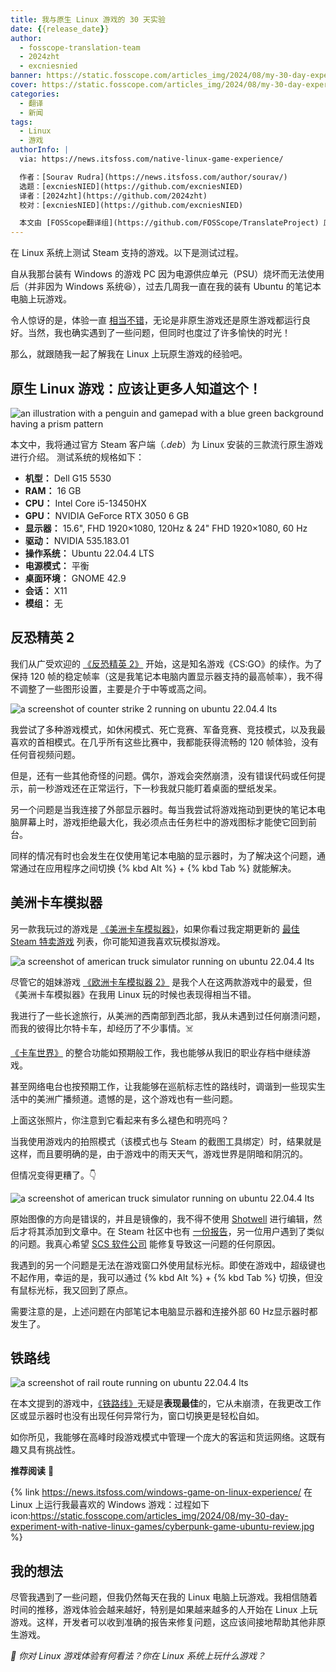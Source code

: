 ```yaml
---
title: 我与原生 Linux 游戏的 30 天实验
date: {{release_date}}
author:
  - fosscope-translation-team
  - 2024zht
  - excniesnied
banner: https://static.fosscope.com/articles_img/2024/08/my-30-day-experiment-with-native-linux-games/linux-gaming-review.webp
cover: https://static.fosscope.com/articles_img/2024/08/my-30-day-experiment-with-native-linux-games/linux-gaming-review.webp
categories:
  - 翻译
  - 新闻
tags: 
  - Linux
  - 游戏
authorInfo: |
  via: https://news.itsfoss.com/native-linux-game-experience/

  作者：[Sourav Rudra](https://news.itsfoss.com/author/sourav/)
  选题：[excniesNIED](https://github.com/excniesNIED)
  译者：[2024zht](https://github.com/2024zht)
  校对：[excniesNIED](https://github.com/excniesNIED)

  本文由 [FOSScope翻译组](https://github.com/FOSScope/TranslateProject) 原创编译，[开源观察](https://fosscope.com/) 荣誉推出
---
```


在 Linux 系统上测试 Steam 支持的游戏。以下是测试过程。

<!-- more -->

自从我那台装有 Windows 的游戏 PC 因为电源供应单元（PSU）烧坏而无法使用后（并非因为 Windows 系统😆），过去几周我一直在我的装有 Ubuntu 的笔记本电脑上玩游戏。

令人惊讶的是，体验一直 [相当不错](https://news.itsfoss.com/windows-game-on-linux-experience/)，无论是非原生游戏还是原生游戏都运行良好。当然，我也确实遇到了一些问题，但同时也度过了许多愉快的时光！

那么，就跟随我一起了解我在 Linux 上玩原生游戏的经验吧。

## 原生 Linux 游戏：应该让更多人知道这个！

![an illustration with a penguin and gamepad with a blue green background having a prism pattern](https://static.fosscope.com/articles_img/2024/08/my-30-day-experiment-with-native-linux-games/Native_Linux_Games_a.webp)

本文中，我将通过官方 Steam 客户端（*.deb*）为 Linux 安装的三款流行原生游戏进行介绍。 测试系统的规格如下：

- **机型：** Dell G15 5530
- **RAM：** 16 GB
- **CPU：** Intel Core i5-13450HX
- **GPU：** NVIDIA GeForce RTX 3050 6 GB
- **显示器：** 15.6", FHD 1920×1080, 120Hz & 24" FHD 1920×1080, 60 Hz
- **驱动：** NVIDIA 535.183.01
- **操作系统：** Ubuntu 22.04.4 LTS
- **电源模式：** 平衡
- **桌面环境：** GNOME 42.9
- **会话：** X11
- **模组：** 无

## 反恐精英 2

我们从广受欢迎的 [《反恐精英 2》](https://store.steampowered.com/app/730/CounterStrike_2/) 开始，这是知名游戏《CS:GO》的续作。为了保持 120 帧的稳定帧率（这是我笔记本电脑内置显示器支持的最高帧率），我不得不调整了一些图形设置，主要是介于中等或高之间。

![a screenshot of counter strike 2 running on ubuntu 22.04.4 lts](https://static.fosscope.com/articles_img/2024/08/my-30-day-experiment-with-native-linux-games/Native_Linux_Games_b.jpg)

我尝试了多种游戏模式，如休闲模式、死亡竞赛、军备竞赛、竞技模式，以及我最喜欢的首相模式。在几乎所有这些比赛中，我都能获得流畅的 120 帧体验，没有任何音视频问题。

但是，还有一些其他奇怪的问题。偶尔，游戏会突然崩溃，没有错误代码或任何提示，前一秒游戏还在正常运行，下一秒我就只能盯着桌面的壁纸发呆。

另一个问题是当我连接了外部显示器时。每当我尝试将游戏拖动到更快的笔记本电脑屏幕上时，游戏拒绝最大化，我必须点击任务栏中的游戏图标才能使它回到前台。

同样的情况有时也会发生在仅使用笔记本电脑的显示器时，为了解决这个问题，通常通过在应用程序之间切换 {% kbd Alt %} + {% kbd Tab %} 就能解决。

## 美洲卡车模拟器

另一款我玩过的游戏是 [《美洲卡车模拟器》](https://store.steampowered.com/app/270880/American_Truck_Simulator/)，如果你看过我定期更新的 [最佳 Steam 特卖游戏](https://news.itsfoss.com/best-steam-games-linux-sale/) 列表，你可能知道我喜欢玩模拟游戏。

![a screenshot of american truck simulator running on ubuntu 22.04.4 lts](https://static.fosscope.com/articles_img/2024/08/my-30-day-experiment-with-native-linux-games/Native_Linux_Games_c.jpg)

尽管它的姐妹游戏 [《欧洲卡车模拟器 2》](https://store.steampowered.com/app/227300/Euro_Truck_Simulator_2/) 是我个人在这两款游戏中的最爱，但《美洲卡车模拟器》在我用 Linux 玩的时候也表现得相当不错。

我进行了一些长途旅行，从美洲的西南部到西北部，我从未遇到过任何崩溃问题，而我的彼得比尔特卡车，却经历了不少事情。☠️

[《卡车世界》](https://www.worldoftrucks.com/) 的整合功能如预期般工作，我也能够从我旧的职业存档中继续游戏。

甚至网络电台也按预期工作，让我能够在巡航标志性的路线时，调谐到一些现实生活中的美洲广播频道。遗憾的是，这个游戏也有一些问题。

上面这张照片，你注意到它看起来有多么褪色和明亮吗？

当我使用游戏内的拍照模式（该模式也与 Steam 的截图工具绑定）时，结果就是这样，而且要明确的是，由于游戏中的雨天天气，游戏世界是阴暗和阴沉的。

但情况变得更糟了。👇

![a screenshot of american truck simulator running on ubuntu 22.04.4 lts](https://static.fosscope.com/articles_img/2024/08/my-30-day-experiment-with-native-linux-games/Native_Linux_Games_d.jpg)

原始图像的方向是错误的，并且是镜像的，我不得不使用 [Shotwell](https://shotwell-project.org/doc/html/) 进行编辑，然后才将其添加到文章中。在 Steam 社区中也有 [一份报告](https://steamcommunity.com/app/270880/discussions/0/4554911223882789939/)，另一位用户遇到了类似的问题。我真心希望 [SCS 软件公司](https://www.scssoft.com/) 能修复导致这一问题的任何原因。

我遇到的另一个问题是无法在游戏窗口外使用鼠标光标。即使在游戏中，超级键也不起作用，幸运的是，我可以通过 {% kbd Alt %} + {% kbd Tab %} 切换，但没有鼠标光标，我又回到了原点。

需要注意的是，上述问题在内部笔记本电脑显示器和连接外部 60 Hz显示器时都发生了。

## 铁路线

![a screenshot of rail route running on ubuntu 22.04.4 lts](https://static.fosscope.com/articles_img/2024/08/my-30-day-experiment-with-native-linux-games/Native_Linux_Games_e.jpg)

在本文提到的游戏中，[《铁路线》](https://store.steampowered.com/app/1124180/Rail_Route/)无疑是**表现最佳**的，它从未崩溃，在我更改工作区或显示器时也没有出现任何异常行为，窗口切换更是轻松自如。

如你所见，我能够在高峰时段游戏模式中管理一个庞大的客运和货运网络。这既有趣又具有挑战性。

**推荐阅读** 📖

{% link https://news.itsfoss.com/windows-game-on-linux-experience/ 在 Linux 上运行我最喜欢的 Windows 游戏：过程如下 icon:https://static.fosscope.com/articles_img/2024/08/my-30-day-experiment-with-native-linux-games/cyberpunk-game-ubuntu-review.jpg %}

## 我的想法

尽管我遇到了一些问题，但我仍然每天在我的 Linux 电脑上玩游戏。我相信随着时间的推移，游戏体验会越来越好，特别是如果越来越多的人开始在 Linux 上玩游戏。这样，开发者可以收到准确的报告来修复问题，这应该间接地帮助其他非原生游戏。

*💭 你对 Linux 游戏体验有何看法？你在 Linux 系统上玩什么游戏？*

